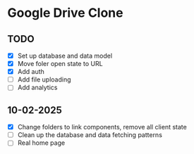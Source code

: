 # Google Drive Clone

## TODO

- [x] Set up database and data model
- [x] Move foler open state to URL
- [x] Add auth
- [ ] Add file uploading
- [ ] Add analytics

## 10-02-2025

- [x] Change folders to link components, remove all client state
- [ ] Clean up the database and data fetching patterns
- [ ] Real home page
